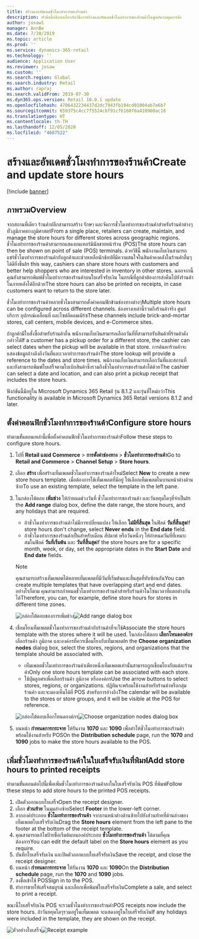 ```yaml
---
title: สร้างและอัพเดตชั่วโมงทำการของร้านค้า
description: หัวข้อนี้อธิบายเกี่ยวกับวิธีการสร้างและอัพเดตชั่วโมงทำการของร้านค้าในศูนย์ควบคุมการค้า
author: josaw1
manager: AnnBe
ms.date: 7/30/2019
ms.topic: article
ms.prod: ''
ms.service: dynamics-365-retail
ms.technology: ''
audience: Application User
ms.reviewer: josaw
ms.custom: ''
ms.search.region: Global
ms.search.industry: Retail
ms.author: rapraj
ms.search.validFrom: 2019-07-30
ms.dyn365.ops.version: Retail 10.0.1 update
ms.openlocfilehash: 4706432234437d2dc7943fb194cd01004ab7e6b7
ms.sourcegitcommit: 659375c4cc7f5524cbf91cf6160f6a410960ac16
ms.translationtype: HT
ms.contentlocale: th-TH
ms.lasthandoff: 12/05/2020
ms.locfileid: "4687522"
---
```

# <a name="create-and-update-store-hours"></a><span data-ttu-id="fa836-103">สร้างและอัพเดตชั่วโมงทำการของร้านค้า</span><span class="sxs-lookup"><span data-stu-id="fa836-103">Create and update store hours</span></span>

[!include [banner](../../includes/banner.md)]

## <a name="overview"></a><span data-ttu-id="fa836-104">ภาพรวม</span><span class="sxs-lookup"><span data-stu-id="fa836-104">Overview</span></span>

<span data-ttu-id="fa836-105">จากสถานที่เดียว ร้านค้าปลีกสามารถสร้าง รักษา และจัดการชั่วโมงทำการของร้านค้าสำหรับร้านค้าต่างๆทั่วภูมิภาคทางภูมิศาสตร์</span><span class="sxs-lookup"><span data-stu-id="fa836-105">From a single place, retailers can create, maintain, and manage the store hours for different stores across geographic regions.</span></span> <span data-ttu-id="fa836-106">ชั่วโมงทำการของร้านค้าสามารถแสดงบนเทอร์มินัลขายหน้าร้าน (POS)</span><span class="sxs-lookup"><span data-stu-id="fa836-106">The store hours can then be shown on point of sale (POS) terminals.</span></span> <span data-ttu-id="fa836-107">ด้วยวิธีนี้ พนักงานเก็บเงินสามารถแชร์ชั่วโมงทำการของร้านค้ากับลูกค้าและช่วยเหลือนักช้อปที่มีความสนใจในสินค้าคงคลังในร้านค้าอื่นๆได้ดียิ่งขึ้น</span><span class="sxs-lookup"><span data-stu-id="fa836-107">In this way, cashiers can share store hours with customers and better help shoppers who are interested in inventory in other stores.</span></span> <span data-ttu-id="fa836-108">นอกจากนี้คุณยังสามารถพิมพ์ชั่วโมงทำการของร้านค้าบนใบเสร็จรับเงิน ในกรณีที่ลูกค้าต้องการส่งคืนไปยังร้านค้าในภายหลังได้อีกด้วย</span><span class="sxs-lookup"><span data-stu-id="fa836-108">The store hours can also be printed on receipts, in case customers want to return to the store later.</span></span>

<span data-ttu-id="fa836-109">ชั่วโมงทำการของร้านค้าหลายชั่วโมงสามารถตั้งค่าคอนฟิกข้ามช่องทางต่างๆ</span><span class="sxs-lookup"><span data-stu-id="fa836-109">Multiple store hours can be configured across different channels.</span></span> <span data-ttu-id="fa836-110">ช่องทางเหล่านี้รวมถึงร้านค้าจริง ศูนย์บริการ อุปกรณ์เคลื่อนที่ และไซต์อีคอมเมิร์ซ</span><span class="sxs-lookup"><span data-stu-id="fa836-110">These channels include brick-and-mortar stores, call centers, mobile devices, and e-Commerce sites.</span></span>

<span data-ttu-id="fa836-111">ถ้าลูกค้ามีใบสั่งซื้อสำหรับร้านค้าอื่น พนักงานเก็บเงินสามารถเลือกวันที่ที่สามารถรับสินค้าที่ร้านค้าดังกล่าวได้</span><span class="sxs-lookup"><span data-stu-id="fa836-111">If a customer has a pickup order for a different store, the cashier can select dates when the pickup will be available in that store.</span></span> <span data-ttu-id="fa836-112">การค้นหาร้านค้าจะแสดงข้อมูลอ้างอิงถึงวันที่และเวลาทำการของร้านค้า</span><span class="sxs-lookup"><span data-stu-id="fa836-112">The store lookup will provide a reference to the dates and store times.</span></span> <span data-ttu-id="fa836-113">พนักงานเก็บเงินสามารถเลือกวันที่และสถานที่ และยังสามารถพิมพ์ใบเสร็จตามใบเบิกสินค้าซึ่งรวมถึงชั่วโมงทำการของร้านค้าได้ด้วย</span><span class="sxs-lookup"><span data-stu-id="fa836-113">The cashier can select a date and location, and can also print a pickup receipt that includes the store hours.</span></span>

<span data-ttu-id="fa836-114">ฟังก์ชันนี้มีอยู่ใน Microsoft Dynamics 365 Retail รุ่น 8.1.2 และรุ่นที่ใหม่กว่า</span><span class="sxs-lookup"><span data-stu-id="fa836-114">This functionality is available in Microsoft Dynamics 365 Retail versions 8.1.2 and later.</span></span>

## <a name="configure-store-hours"></a><span data-ttu-id="fa836-115">ตั้งค่าคอนฟิกชั่วโมงทำการของร้านค้า</span><span class="sxs-lookup"><span data-stu-id="fa836-115">Configure store hours</span></span>

<span data-ttu-id="fa836-116">ทำตามขั้นตอนเหล่านี้เพื่อตั้งค่าคอนฟิกชั่วโมงทำการของร้านค้า</span><span class="sxs-lookup"><span data-stu-id="fa836-116">Follow these steps to configure store hours.</span></span>

1. <span data-ttu-id="fa836-117">ไปที่ **Retail และd Commerce** \> **การตั้งค่าช่องทาง** \> **ชั่วโมงทำการของร้านค้า**</span><span class="sxs-lookup"><span data-stu-id="fa836-117">Go to **Retail and Commerce** \> **Channel Setup** \> **Store hours**.</span></span>
2. <span data-ttu-id="fa836-118">เลือก **สร้าง** เพื่อสร้างเท็มเพลตชั่วโมงทำการของร้านค้าใหม่</span><span class="sxs-lookup"><span data-stu-id="fa836-118">Select **New** to create a new store hours template.</span></span> <span data-ttu-id="fa836-119">เมื่อต้องการใช้เท็มเพลตที่มีอยู่ ให้เลือกเท็มเพลตในบานหน้าต่างด้านซ้าย</span><span class="sxs-lookup"><span data-stu-id="fa836-119">To use an existing template, select the template in the left pane.</span></span>
3. <span data-ttu-id="fa836-120">ในกล่องโต้ตอบ **เพิ่มช่วง** ให้กำหนดช่วงวันที่ ชั่วโมงทำการของร้านค้า และวันหยุดใดๆที่จำเป็น</span><span class="sxs-lookup"><span data-stu-id="fa836-120">In the **Add range** dialog box, define the date range, the store hours, and any holidays that are required.</span></span>

    - <span data-ttu-id="fa836-121">ถ้าชั่วโมงทำการของร้านค้าไม่มีการเปลี่ยนแปลง ให้เลือก **ไม่มีที่สิ้นสุด** ในฟิลด์ **วันที่สิ้นสุด**</span><span class="sxs-lookup"><span data-stu-id="fa836-121">If store hours don't change, select **Never ends** in the **End date** field.</span></span>
    - <span data-ttu-id="fa836-122">ถ้าชั่วโมงทำการของร้านค้าเป็นสำหรับเดือน สัปดาห์ หรือวันหนึ่งๆ ให้กำหนดวันที่ที่เหมาะสมในฟิลด์ **วันที่เริ่มต้น** และ **วันที่สิ้นสุด**</span><span class="sxs-lookup"><span data-stu-id="fa836-122">If the store hours are for a specific month, week, or day, set the appropriate dates in the **Start Date** and **End date** fields.</span></span>

    > [!NOTE]
    > <span data-ttu-id="fa836-123">คุณสามารถสร้างเท็มเพลตได้หลายเท็มเพลตที่มีวันที่เริ่มต้นและสิ้นสุดที่ทับซ้อนกัน</span><span class="sxs-lookup"><span data-stu-id="fa836-123">You can create multiple templates that have overlapping start and end dates.</span></span> <span data-ttu-id="fa836-124">อย่างไรก็ตาม คุณสามารถกำหนดชั่วโมงทำการของร้านค้าสำหรับร้านค้าในโซนเวลาที่แตกต่างกันได้</span><span class="sxs-lookup"><span data-stu-id="fa836-124">Therefore, you can, for example, define store hours for stores in different time zones.</span></span>

    <span data-ttu-id="fa836-125">![กล่องโต้ตอบของการเพิ่มช่วง](../dev-itpro/media/Storehours1.png "กล่องโต้ตอบของการเพิ่มช่วง")</span><span class="sxs-lookup"><span data-stu-id="fa836-125">![Add range dialog box](../dev-itpro/media/Storehours1.png "Add range dialog box")</span></span>

4. <span data-ttu-id="fa836-126">เชื่อมโยงเท็มเพลตชั่วโมงทำการของร้านค้ากับร้านค้าที่จะใช้</span><span class="sxs-lookup"><span data-stu-id="fa836-126">Associate the store hours template with the stores where it will be used.</span></span> <span data-ttu-id="fa836-127">ในกล่องโต้ตอบ **เลือกโหนดองค์กร** เลือกร้านค้า ภูมิภาค และองค์กรที่ควรเชื่อมโยงกับเท็มเพลต</span><span class="sxs-lookup"><span data-stu-id="fa836-127">In the **Choose organization nodes** dialog box, select the stores, regions, and organizations that the template should be associated with.</span></span>

    - <span data-ttu-id="fa836-128">เท็มเพลตชั่วโมงทำการของร้านค้าเพียงหนึ่งเท็มเพลตเท่านั้นสามารถถูกเชื่อมโยงกับแต่ละร้านค้า</span><span class="sxs-lookup"><span data-stu-id="fa836-128">Only one store hours template can be associated with each store.</span></span>
    - <span data-ttu-id="fa836-129">ใช้ปุ่มลูกศรเพื่อเลือกร้านค้า ภูมิภาค หรือองค์กร</span><span class="sxs-lookup"><span data-stu-id="fa836-129">Use the arrow buttons to select stores, regions, or organizations.</span></span> <span data-ttu-id="fa836-130">ปฏิทินจะพร้อมใช้งานสำหรับร้านค้าหรือกลุ่มร้านค้า และจะมองเห็นได้ที่ POS สำหรับการอ้างอิง</span><span class="sxs-lookup"><span data-stu-id="fa836-130">The calendar will be available to the stores or store groups, and it will be visible at the POS for reference.</span></span>

    <span data-ttu-id="fa836-131">![กล่องโต้ตอบเลือกโหนดองค์กร](../dev-itpro/media/Storehours2.png "กล่องโต้ตอบเลือกโหนดองค์กร")</span><span class="sxs-lookup"><span data-stu-id="fa836-131">![Choose organization nodes dialog box](../dev-itpro/media/Storehours2.png "Choose organization nodes dialog box")</span></span>

5. <span data-ttu-id="fa836-132">บนหน้า **กำหนดการกระจาย** ให้รันงาน **1070** และ **1090** เพื่อทำให้ชั่วโมงทำการของร้านค้าพร้อมใช้งานสำหรับ POS</span><span class="sxs-lookup"><span data-stu-id="fa836-132">On the **Distribution schedule** page, run the **1070** and **1090** jobs to make the store hours available to the POS.</span></span>

## <a name="add-store-hours-to-printed-receipts"></a><span data-ttu-id="fa836-133">เพิ่มชั่วโมงทำการของร้านค้าในใบเสร็จรับเงินที่พิมพ์</span><span class="sxs-lookup"><span data-stu-id="fa836-133">Add store hours to printed receipts</span></span>

<span data-ttu-id="fa836-134">ทำตามขั้นตอนต่อไปนี้เพื่อเพิ่มชั่วโมงทำการของร้านค้าลงในใบเสร็จรับเงิน POS ที่พิมพ์</span><span class="sxs-lookup"><span data-stu-id="fa836-134">Follow these steps to add store hours to the printed POS receipts.</span></span>

1. <span data-ttu-id="fa836-135">เปิดตัวออกแบบใบเสร็จ</span><span class="sxs-lookup"><span data-stu-id="fa836-135">Open the receipt designer.</span></span>
2. <span data-ttu-id="fa836-136">เลือก **ส่วนท้าย** ในมุมล่างซ้าย</span><span class="sxs-lookup"><span data-stu-id="fa836-136">Select **Footer** in the lower-left corner.</span></span>
3. <span data-ttu-id="fa836-137">ลากองค์ประกอบ **ชั่วโมงทำการของร้านค้า** จากบานหน้าต่างด้านซ้ายไปยังส่วนท้ายที่ด้านล่างของเท็มเพลตใบเสร็จรับเงิน</span><span class="sxs-lookup"><span data-stu-id="fa836-137">Drag the **Store hours** element from the left pane to the footer at the bottom of the receipt template.</span></span>
4. <span data-ttu-id="fa836-138">คุณสามารถแก้ไขป้ายชื่อเริ่มต้นบนองค์ประกอบ **ชั่วโมงทำการของร้านค้า** ได้ตามที่คุณต้องการ</span><span class="sxs-lookup"><span data-stu-id="fa836-138">You can edit the default label on the **Store hours** element as you require.</span></span>
5. <span data-ttu-id="fa836-139">บันทึกใบเสร็จรับเงิน และปิดตัวออกแบบใบเสร็จรับเงิน</span><span class="sxs-lookup"><span data-stu-id="fa836-139">Save the receipt, and close the receipt designer.</span></span>
6. <span data-ttu-id="fa836-140">บนหน้า **กำหนดการกระจาย** ให้รันงาน **1070** และ **1090**</span><span class="sxs-lookup"><span data-stu-id="fa836-140">On the **Distribution schedule** page, run the **1070** and **1090** jobs.</span></span>
7. <span data-ttu-id="fa836-141">ลงชื่อเข้าใช้ POS</span><span class="sxs-lookup"><span data-stu-id="fa836-141">Sign in to the POS.</span></span>
8. <span data-ttu-id="fa836-142">ทำการขายให้เสร็จสมบูรณ์ และเลือกเพื่อพิมพ์ใบเสร็จรับเงิน</span><span class="sxs-lookup"><span data-stu-id="fa836-142">Complete a sale, and select to print a receipt.</span></span>

<span data-ttu-id="fa836-143">ขณะนี้ใบเสร็จรับเงิน POS จะรวมชั่วโมงทำการของร้านค้า</span><span class="sxs-lookup"><span data-stu-id="fa836-143">POS receipts now include the store hours.</span></span> <span data-ttu-id="fa836-144">ถ้าวันหยุดใดๆรวมอยู่ในเท็มเพลต จะแสดงอยู่ในใบเสร็จรับเงิน</span><span class="sxs-lookup"><span data-stu-id="fa836-144">If any holidays were included in the template, they are shown on the receipt.</span></span>

<span data-ttu-id="fa836-145">![ตัวอย่างใบเสร็จ](../dev-itpro/media/Storehours3.png "ตัวอย่างใบเสร็จ")</span><span class="sxs-lookup"><span data-stu-id="fa836-145">![Receipt example](../dev-itpro/media/Storehours3.png "Receipt example")</span></span>
